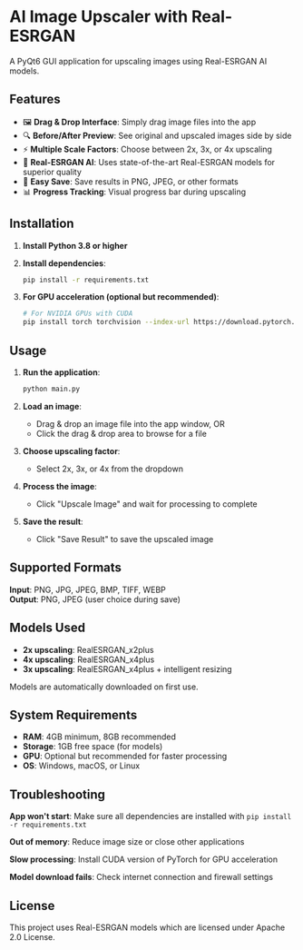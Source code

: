# AI Image Upscaler with Real-ESRGAN

A PyQt6 GUI application for upscaling images using Real-ESRGAN AI models.

## Features

- 🖼️ **Drag & Drop Interface**: Simply drag image files into the app
- 🔍 **Before/After Preview**: See original and upscaled images side by side
- ⚡ **Multiple Scale Factors**: Choose between 2x, 3x, or 4x upscaling
- 🤖 **Real-ESRGAN AI**: Uses state-of-the-art Real-ESRGAN models for superior quality
- 💾 **Easy Save**: Save results in PNG, JPEG, or other formats
- 📊 **Progress Tracking**: Visual progress bar during upscaling

## Installation

1. **Install Python 3.8 or higher**

2. **Install dependencies**:
   ```bash
   pip install -r requirements.txt
   ```

3. **For GPU acceleration (optional but recommended)**:
   ```bash
   # For NVIDIA GPUs with CUDA
   pip install torch torchvision --index-url https://download.pytorch.org/whl/cu118
   ```

## Usage

1. **Run the application**:
   ```bash
   python main.py
   ```

2. **Load an image**:
   - Drag & drop an image file into the app window, OR
   - Click the drag & drop area to browse for a file

3. **Choose upscaling factor**:
   - Select 2x, 3x, or 4x from the dropdown

4. **Process the image**:
   - Click "Upscale Image" and wait for processing to complete

5. **Save the result**:
   - Click "Save Result" to save the upscaled image

## Supported Formats

**Input**: PNG, JPG, JPEG, BMP, TIFF, WEBP  
**Output**: PNG, JPEG (user choice during save)

## Models Used

- **2x upscaling**: RealESRGAN_x2plus
- **4x upscaling**: RealESRGAN_x4plus
- **3x upscaling**: RealESRGAN_x4plus + intelligent resizing

Models are automatically downloaded on first use.

## System Requirements

- **RAM**: 4GB minimum, 8GB recommended
- **Storage**: 1GB free space (for models)
- **GPU**: Optional but recommended for faster processing
- **OS**: Windows, macOS, or Linux

## Troubleshooting

**App won't start**: Make sure all dependencies are installed with `pip install -r requirements.txt`

**Out of memory**: Reduce image size or close other applications

**Slow processing**: Install CUDA version of PyTorch for GPU acceleration

**Model download fails**: Check internet connection and firewall settings

## License

This project uses Real-ESRGAN models which are licensed under Apache 2.0 License.